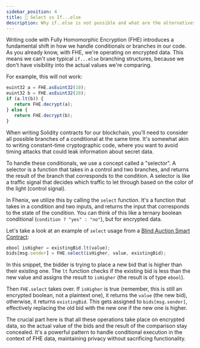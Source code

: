 ```yaml
---
sidebar_position: 4
title: 🌴 Select vs If...else
description: Why if..else is not possible and what are the alternatives
---
```


Writing code with Fully Homomorphic Encryption (FHE) introduces a fundamental shift in how we handle conditionals or branches in our code. As you already know, with FHE, we're operating on encrypted data. This means we can't use typical `if...else` branching structures, because we don't have visibility into the actual values we're comparing.

For example, this will not work:

```Javascript
euint32 a = FHE.asEuint32(10);
euint32 b = FHE.asEuint32(20);
if (a.lt(b)) {
   return FHE.decrypt(a);
} else {
   return FHE.decrypt(b);
}
```

When writing Solidity contracts for our blockchain, you'll need to consider all possible branches of a conditional at the same time. It's somewhat akin to writing constant-time cryptographic code, where you want to avoid timing attacks that could leak information about secret data.

To handle these conditionals, we use a concept called a "selector". 
A selector is a function that takes in a control and two branches, and returns the result of the branch that corresponds to the condition. A selector is like a traffic signal that decides which traffic to let through based on the color of the light (control signal).

In Fhenix, we utilize this by calling the `select` function. It's a function that takes in a condition and two inputs, and returns the input that corresponds to the state of the condition. You can think of this like a ternary boolean conditional (`condition ? "yes" : "no"`), but for encrypted data.

Let's take a look at an example of `select` usage from a [Blind Auction Smart Contract](../../examples/reference-dapps/blind-auction/):

```Javascript
ebool isHigher = existingBid.lt(value); 
bids[msg.sender] = FHE.select(isHigher, value, existingBid);
```

In this snippet, the bidder is trying to place a new bid that is higher than their existing one. The `lt` function checks if the existing bid is less than the new value and assigns the result to `isHigher` (the result is of type `ebool`).

Then `FHE.select` takes over. If `isHigher` is true (remember, this is still an encrypted boolean, not a plaintext one), it returns the `value` (the new bid), otherwise, it returns `existingBid`. This gets assigned to `bids[msg.sender]`, effectively replacing the old bid with the new one if the new one is higher.

The crucial part here is that all these operations take place on encrypted data, so the actual value of the bids and the result of the comparison stay concealed. It's a powerful pattern to handle conditional execution in the context of FHE data, maintaining privacy without sacrificing functionality.
